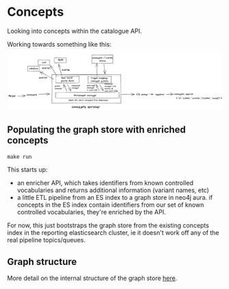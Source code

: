 # Concepts

Looking into concepts within the catalogue API.

Working towards something like this:

![](architecture.png)

## Populating the graph store with enriched concepts

```
make run
```

This starts up:

- an enricher API, which takes identifiers from known controlled vocabularies and returns additional information (variant names, etc)
- a little ETL pipeline from an ES index to a graph store in neo4j aura. if concepts in the ES index contain identifiers from our set of known controlled vocabularies, they're enriched by the API.

For now, this just bootstraps the graph store from the existing concepts index in the reporting elasticsearch cluster, ie it doesn't work off any of the real pipeline topics/queues.

## Graph structure

More detail on the internal structure of the graph store [here](graph_structure.md).
